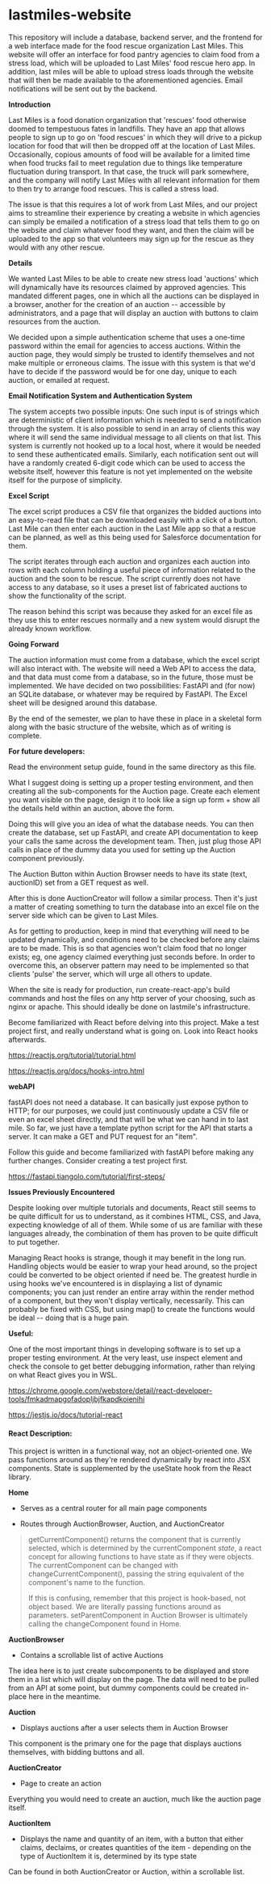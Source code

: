 # lastmiles-website

This repository will include a database, backend server, and the  frontend for a web interface made for the food rescue organization Last  Miles. This website will offer an interface for food pantry agencies to claim  food from a stress load, which will be uploaded to Last Miles' food  rescue hero app. In addition, last miles will be able to upload stress loads through the  website that will then be made available to the aforementioned agencies. Email notifications will be sent out by the backend.

**Introduction**

Last Miles is a food donation organization that 'rescues' food otherwise
doomed to tempestuous fates in landfills. They have an app that allows
people to sign up to go on 'food rescues' in which they will drive to a
pickup location for food that will then be dropped off at the location
of Last Miles. Occasionally, copious amounts of food will be available
for a limited time when food trucks fail to meet regulation due to
things like temperature fluctuation during transport. In that case, the
truck will park somewhere, and the company will notify Last Miles with
all relevant information for them to then try to arrange food rescues.
This is called a stress load.

The issue is that this requires a lot of work from Last Miles, and our
project aims to streamline their experience by creating a website in
which agencies can simply be emailed a notification of a stress load
that tells them to go on the website and claim whatever food they want,
and then the claim will be uploaded to the app so that volunteers may
sign up for the rescue as they would with any other rescue.

**Details**

We wanted Last Miles to be able to create new stress load 'auctions'
which will dynamically have its resources claimed by approved agencies.
This mandated different pages, one in which all the auctions can be
displayed in a browser, another for the creation of an auction --
accessible by administrators, and a page that will display an auction
with buttons to claim resources from the auction.

We decided upon a simple authentication scheme that uses a one-time
password within the email for agencies to access auctions. Within the
auction page, they would simply be trusted to identify themselves and
not make multiple or erroneous claims. The issue with this system is
that we'd have to decide if the password would be for one day, unique to
each auction, or emailed at request.

**Email Notification System and Authentication System**

The system accepts two possible inputs: One such input is of strings
which are deterministic of client information which is needed to send a
notification through the system. It is also possible to send in an array
of clients this way where it will send the same individual message to
all clients on that list. This system is currently not hooked up to a
local host, where it would be needed to send these authenticated emails.
Similarly, each notification sent out will have a randomly created
6-digit code which can be used to access the website itself, however
this feature is not yet implemented on the website itself for the
purpose of simplicity.

**Excel Script**

The excel script produces a CSV file that organizes the bidded auctions
into an easy-to-read file that can be downloaded easily with a click of
a button. Last Mile can then enter each auction in the Last Mile app so
that a rescue can be planned, as well as this being used for Salesforce
documentation for them.

The script iterates through each auction and organizes each auction into
rows with each column holding a useful piece of information related to
the auction and the soon to be rescue. The script currently does not
have access to any database, so it uses a preset list of fabricated
auctions to show the functionality of the script.

The reason behind this script was because they asked for an excel file
as they use this to enter rescues normally and a new system would
disrupt the already known workflow.

**Going Forward**

The auction information must come from a database, which the excel
script will also interact with. The website will need a Web API to
access the data, and that data must come from a database, so in the
future, those must be implemented. We have decided on two possibilities:
FastAPI and (for now) an SQLite database, or whatever may be required by
FastAPI. The Excel sheet will be designed around this database.

By the end of the semester, we plan to have these in place in a skeletal
form along with the basic structure of the website, which as of writing
is complete.

**For future developers:**

Read the environment setup guide, found in the same directory as this file.

What I suggest doing is setting up a proper testing environment, and
then creating all the sub-components for the Auction page. Create each
element you want visible on the page, design it to look like a sign up
form + show all the details held within an auction, above the form.

Doing this will give you an idea of what the database needs. You can
then create the database, set up FastAPI, and create API documentation
to keep your calls the same across the development team. Then, just plug
those API calls in place of the dummy data you used for setting up the
Auction component previously.

The Auction Button within Auction Browser needs to have its state (text,
auctionID) set from a GET request as well.

After this is done AuctionCreator will follow a similar process. Then
it's just a matter of creating something to turn the database into an
excel file on the server side which can be given to Last Miles.

As for getting to production, keep in mind that everything will need to be updated dynamically, and conditions need to be checked before any claims are to be made. This is so that agencies won't claim food that no longer exists; eg, one agency claimed everything just seconds before. In order to overcome this, an observer pattern may need to be implemented so that clients 'pulse' the server, which will urge all others to update.

When the site is ready for production, run create-react-app's build commands and host the files on any http server of your choosing, such as nginx or apache. This should ideally be done on lastmile's infrastructure.

Become familiarized with React before delving into this project. Make a test project first, and really understand what is going on. Look into React hooks afterwards.

https://reactjs.org/tutorial/tutorial.html

https://reactjs.org/docs/hooks-intro.html

**webAPI**

fastAPI does not need a database. It can basically just expose python to HTTP; for our purposes, we could just continuously update a CSV file or even an excel sheet directly, and that will be what we can hand in to last mile. So far, we just have a template python script for the API that starts a server. It can make a GET and PUT request for an "item".

Follow this guide and become familiarized with fastAPI before making any further changes. Consider creating a test project first.

https://fastapi.tiangolo.com/tutorial/first-steps/

**Issues Previously Encountered**

Despite looking over multiple tutorials and documents, React still seems
to be quite difficult for us to understand, as it combines HTML, CSS,
and Java, expecting knowledge of all of them. While some of us are
familiar with these languages already, the combination of them has
proven to be quite difficult to put together.

Managing React hooks is strange, though it may benefit in the long run.
Handling objects would be easier to wrap your head around, so the
project could be converted to be object oriented if need be. The
greatest hurdle in using hooks we've encountered is in displaying a list
of dynamic components; you can just render an entire array within the
render method of a component, but they won't display vertically,
necessarily. This can probably be fixed with CSS, but using map() to
create the functions would be ideal -- doing that is a huge pain.

**Useful:**

One of the most important things in developing software is to set up a
proper testing environment. At the very least, use inspect element and
check the console to get better debugging information, rather than
relying on what React gives you in WSL.

<https://chrome.google.com/webstore/detail/react-developer-tools/fmkadmapgofadopljbjfkapdkoienihi>

https://jestjs.io/docs/tutorial-react

#### React Description:

This project is written in a functional way, not an object-oriented one. We pass functions around as they're rendered dynamically by react into JSX components. State is supplemented by the useState hook from the React library.

**Home**

-   Serves as a central router for all main page components

-   Routes through AuctionBrowser, Auction, and AuctionCreator

> getCurrentComponent() returns the component that is currently
> selected, which is determined by the currentComponent *state*, a react
> concept for allowing functions to have state as if they were objects.
> The currentComponent can be changed with changeCurrentComponent(),
> passing the string equivalent of the component's name to the function.
>
> If this is confusing, remember that this project is hook-based, not
> object based. We are literally passing functions around as parameters.
> setParentComponent in Auction Browser is ultimately calling the
> changeComponent found in Home.

**AuctionBrowser**

-   Contains a scrollable list of active Auctions

The idea here is to just create subcomponents to be displayed and store
them in a list which will display on the page. The data will need to be
pulled from an API at some point, but dummy components could be created
in-place here in the meantime.

**Auction**

-   Displays auctions after a user selects them in Auction Browser

This component is the primary one for the page that displays auctions
themselves, with bidding buttons and all.

**AuctionCreator**

-   Page to create an action

Everything you would need to create an auction, much like the auction
page itself.

**AuctionItem**

* Displays the name and quantity of an item, with a button that either claims, declaims, or creates quantities of the item - depending on the type of AuctionItem it is, determined by its type state

Can be found in both AuctionCreator or Auction, within a scrollable list.